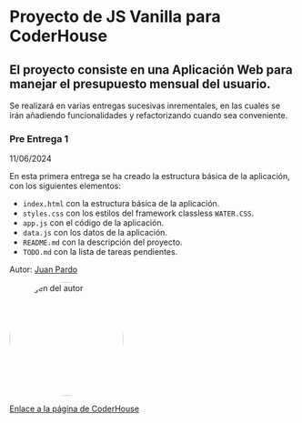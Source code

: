 # Proyecto de JS Vanilla para CoderHouse

## El proyecto consiste en una Aplicación Web para manejar el presupuesto mensual del usuario.

Se realizará en varias entregas sucesivas inrementales, en las cuales se irán añadiendo funcionalidades y refactorizando cuando sea conveniente.

### Pre Entrega 1
11/06/2024

En esta primera entrega se ha creado la estructura básica de la aplicación, con los siguientes elementos:

- `index.html` con la estructura básica de la aplicación.
- `styles.css` con los estilos del framework classless `WATER.CSS`.
- `app.js` con el código de la aplicación.
- `data.js` con los datos de la aplicación.
- `README.md` con la descripción del proyecto.
- `TODO.md` con la lista de tareas pendientes.


[//]: # (### Entrega 2)


Autor: [Juan Pardo](https://github.com/JuaniPardo)


<img src="https://avatars.githubusercontent.com/u/118234203?v=4" alt="Imágen del autor" style="width:200px; height:200px; border-radius:50%;">


[Enlace a la página de CoderHouse](https://www.coderhouse.com/)
